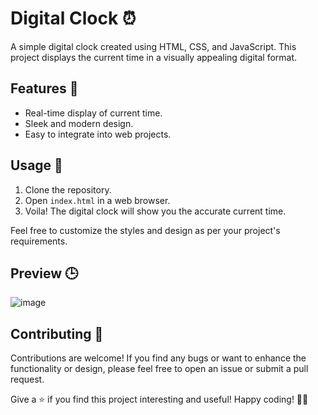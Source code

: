 # Digital Clock ⏰

A simple digital clock created using HTML, CSS, and JavaScript. This project displays the current time in a visually appealing digital format.

## Features 🌟

- Real-time display of current time.
- Sleek and modern design.
- Easy to integrate into web projects.

## Usage 🚀

1. Clone the repository.
2. Open `index.html` in a web browser.
3. Voila! The digital clock will show you the accurate current time.

Feel free to customize the styles and design as per your project's requirements.

## Preview 🕒

![image](https://github.com/ShubhamChoudharyShubh/Digital-Clock/assets/96586771/10f7891c-e267-462f-afcb-52b023882608)

## Contributing 🤝

Contributions are welcome! If you find any bugs or want to enhance the functionality or design, please feel free to open an issue or submit a pull request.

Give a ⭐️ if you find this project interesting and useful! Happy coding! 🚀🌟
